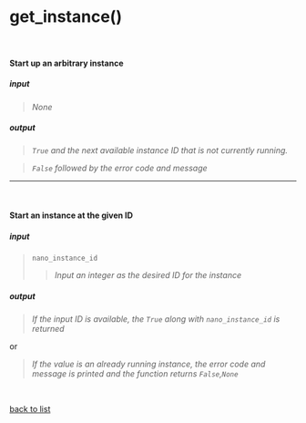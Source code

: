 # **get_instance()**
<br/>

#### Start up an arbitrary instance
##### input
>*None*

##### output
>*`True` and the next available instance ID that is not currently running.*   

>*`False` followed by the error code and message*

-----------

<br/>

#### Start an instance at the given ID
##### input
>`nano_instance_id`  
>>*Input an integer as the desired ID for the instance*

##### output
>*If the input ID is available, the `True` along with `nano_instance_id` is returned*    

or
>*If the value is an already running instance, the error code and message is printed and the function returns `False`,`None`*

<br/>

[back to list](../Index.md)
